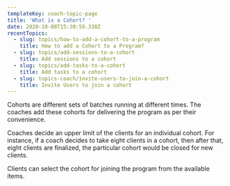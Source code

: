 ```yaml
---
templateKey: coach-topic-page
title: 'What is a Cohort? '
date: 2020-10-08T15:39:59.338Z
recentTopics:
  - slug: topics/how-to-add-a-cohort-to-a-program
    title: How to add a Cohort to a Program?
  - slug: topics/add-sessions-to-a-cohort
    title: Add sessions to a cohort
  - slug: topics/add-tasks-to-a-cohort
    title: Add tasks to a cohort
  - slug: topics-coach/invite-users-to-join-a-cohort
    title: Invite Users to join a cohort
---
```

Cohorts are different sets of batches running at different times. The coaches add these cohorts for delivering the program as per their convenience.

Coaches decide an upper limit of the clients for an individual cohort. For instance, if a coach decides to take eight clients in a cohort, then after that, eight clients are finalized, the particular cohort would be closed for new clients. 

Clients can select the cohort for joining the program from the available items.

